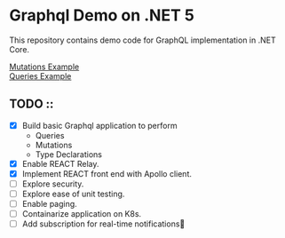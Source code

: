 # Graphql Demo on .NET 5

This repository contains demo code for GraphQL implementation in .NET Core.

[Mutations Example](docs/mutations.md)  
[Queries Example](docs/queries.md)

## TODO ::

- [x] Build basic Graphql application to perform
  - Queries
  - Mutations
  - Type Declarations
- [x] Enable REACT Relay.
- [x] Implement REACT front end with Apollo client.
- [ ] Explore security.
- [ ] Explore ease of unit testing.
- [ ] Enable paging.
- [ ] Containarize application on K8s.
- [ ] Add subscription for real-time notifications:tada:

[^note]: .NET Core is open source and works seamlessly with Container and all the popular OS.
